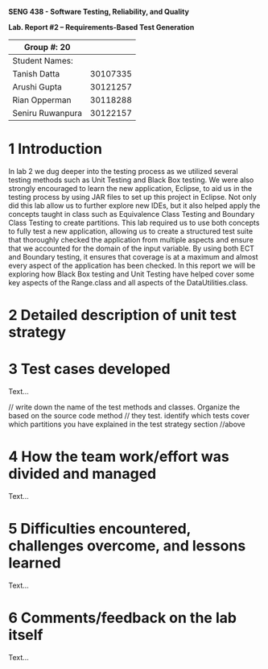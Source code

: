 **SENG 438 - Software Testing, Reliability, and Quality**

**Lab. Report \#2 – Requirements-Based Test Generation**

| Group \#: 20     |     |
| -------------- | --- |
| Student Names: |     |
| Tanish Datta               |30107335     |
| Arushi Gupta               |30121257     |
| Rian Opperman               |30118288     |
| Seniru Ruwanpura               |30122157     |

# 1 Introduction

In lab 2 we dug deeper into the testing process as we utilized several testing methods such as Unit Testing and Black Box testing. We were also strongly encouraged to learn the new application, Eclipse, to aid us in the testing process by using JAR files to set up this project in Eclipse. Not only did this lab allow us to further explore new IDEs, but it also helped apply the concepts taught in class such as Equivalence Class Testing and Boundary Class Testing to create partitions. This lab required us to use both concepts to fully test a new application, allowing us to create a structured test suite that thoroughly checked the application from multiple aspects and ensure that we accounted for the domain of the input variable. By using both ECT and Boundary testing, it ensures that coverage is at a maximum and almost every aspect of the application has been checked. In this report we will be exploring how Black Box testing and Unit Testing have helped cover some key aspects of the Range.class and all aspects of the DataUtilities.class. 

# 2 Detailed description of unit test strategy



# 3 Test cases developed

Text…

// write down the name of the test methods and classes. Organize the based on
the source code method // they test. identify which tests cover which partitions
you have explained in the test strategy section //above

# 4 How the team work/effort was divided and managed

Text…

# 5 Difficulties encountered, challenges overcome, and lessons learned

Text…

# 6 Comments/feedback on the lab itself

Text…
